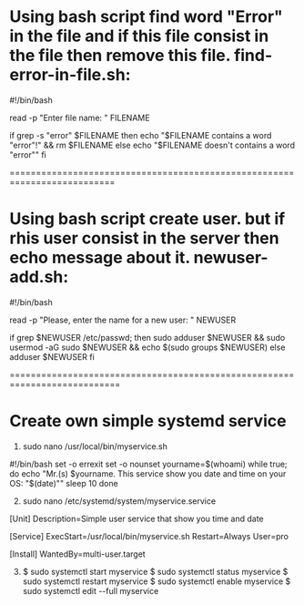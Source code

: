 # Using bash script find word "Error" in the file and if this file consist in the file then remove this file. find-error-in-file.sh:

#!/bin/bash

read -p "Enter file name: " FILENAME

if grep -s "error" $FILENAME
	then 
		echo "$FILENAME contains a word "error"!" && rm $FILENAME
	else
		echo "$FILENAME doesn't contains a word "error""
fi

==========================================================================

# Using bash script create user. but if rhis user consist in the server then echo message about it. newuser-add.sh:

#!/bin/bash

read -p "Please, enter the name for a new user: " NEWUSER

if grep $NEWUSER /etc/passwd; then
	sudo adduser $NEWUSER && sudo usermod -aG sudo $NEWUSER && echo $(sudo groups $NEWUSER)
else
	adduser $NEWUSER
fi

===========================================================================

# Create own simple systemd service

1)  sudo nano /usr/local/bin/myservice.sh

#!/bin/bash
set -o errexit
set -o nounset
yourname=$(whoami)
while true; do
  echo "Mr.(s) $yourname. This service show you date and time on your OS: "$(date)""
  sleep 10
done


2)  sudo nano /etc/systemd/system/myservice.service

[Unit]
Description=Simple user service that show you time and date

[Service]
ExecStart=/usr/local/bin/myservice.sh
Restart=Always
User=pro

[Install]
WantedBy=multi-user.target


3) $ sudo systemctl start myservice
   $ sudo systemctl status myservice
   $ sudo systemctl restart myservice
   $ sudo systemctl enable myservice
   $ sudo systemctl edit --full myservice
 
